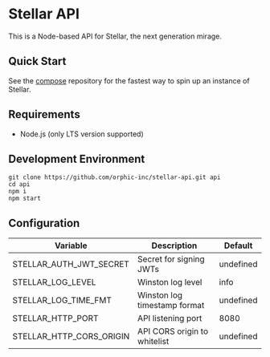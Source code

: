 # Stellar API

This is a Node-based API for Stellar, the next generation mirage.

## Quick Start

See the [compose](https://github.com/orphic-inc/stellar-compose) repository for the fastest way to spin up an instance of Stellar.

## Requirements

* Node.js (only LTS version supported)

## Development Environment

    git clone https://github.com/orphic-inc/stellar-api.git api
    cd api
    npm i
    npm start

## Configuration

| Variable              | Description                  | Default   |
|-----------------------|------------------------------|-----------|
| STELLAR_AUTH_JWT_SECRET  | Secret for signing JWTs      | undefined |
| STELLAR_LOG_LEVEL        | Winston log level            | info      |
| STELLAR_LOG_TIME_FMT     | Winston log timestamp format | undefined |
| STELLAR_HTTP_PORT        | API listening port           | 8080      |
| STELLAR_HTTP_CORS_ORIGIN | API CORS origin to whitelist | undefined |
